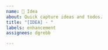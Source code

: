 ```yaml
---
name: 🤔 Idea
about: Quick capture ideas and todos.
title: "[IDEA] - "
labels: enhancement
assignees: dgrebb

---
```



